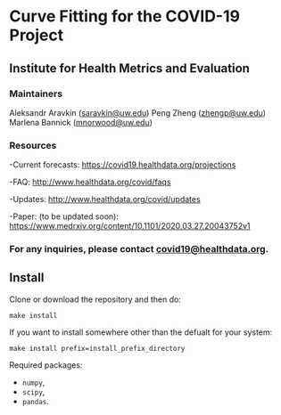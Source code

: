 # Curve Fitting for the COVID-19 Project
## Institute for Health Metrics and Evaluation

### Maintainers
Aleksandr Aravkin (saravkin@uw.edu)
Peng Zheng (zhengp@uw.edu)
Marlena Bannick (mnorwood@uw.edu)

### Resources
-Current forecasts: https://covid19.healthdata.org/projections

-FAQ: http://www.healthdata.org/covid/faqs

-Updates: http://www.healthdata.org/covid/updates

-Paper: (to be updated soon): https://www.medrxiv.org/content/10.1101/2020.03.27.20043752v1


### **For any inquiries, please contact covid19@healthdata.org.**

## Install

Clone or download the repository and then do:
```buildoutcfg
make install
```

If you want to install somewhere other than the defualt for your system:
```
make install prefix=install_prefix_directory
```


Required packages:
* `numpy`,
* `scipy`,
* `pandas`.
